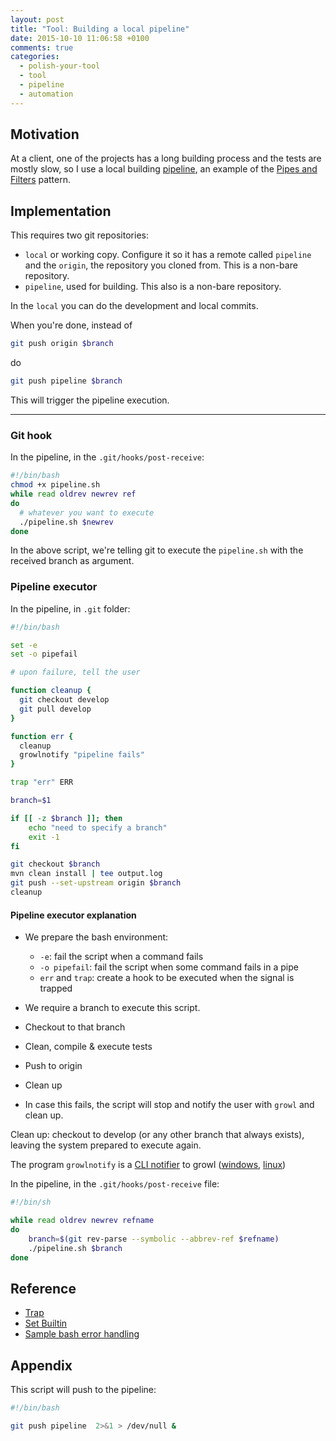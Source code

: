 ```yaml
---
layout: post
title: "Tool: Building a local pipeline"
date: 2015-10-10 11:06:58 +0100
comments: true
categories:
  - polish-your-tool
  - tool
  - pipeline
  - automation
---
```


## Motivation

At a client, one of the projects has a long building process and the tests are mostly slow, so I use a local building [pipeline][wiki-pipeline], an example of the [Pipes and Filters][pipes-and-filters] pattern.

## Implementation

This requires two git repositories:

  * ``local`` or working copy. Configure it so it has a remote called ``pipeline`` and the ``origin``, the repository you cloned from. This is a non-bare repository.
  * ``pipeline``, used for building. This also is a non-bare repository.

In the ``local`` you can do the development and local commits.

When you're done, instead of

```bash
git push origin $branch
```
do

```bash
git push pipeline $branch
```

This will trigger the pipeline execution.

----

### Git hook

In the pipeline, in the ``.git/hooks/post-receive``:

```bash
#!/bin/bash
chmod +x pipeline.sh
while read oldrev newrev ref
do
  # whatever you want to execute
  ./pipeline.sh $newrev
done
```

In the above script, we're telling git to execute the ``pipeline.sh`` with the received branch as argument.

### Pipeline executor

In the pipeline, in ``.git`` folder:

```bash
#!/bin/bash

set -e
set -o pipefail

# upon failure, tell the user

function cleanup {
  git checkout develop
  git pull develop
}

function err {
  cleanup
  growlnotify "pipeline fails"
}

trap "err" ERR

branch=$1

if [[ -z $branch ]]; then
    echo "need to specify a branch"
    exit -1
fi

git checkout $branch
mvn clean install | tee output.log
git push --set-upstream origin $branch
cleanup
```

#### Pipeline executor explanation

* We prepare the bash environment:

    * ``-e``: fail the script when a command fails
    * ``-o pipefail``: fail the script when some command fails in a pipe
    * ``err`` and ``trap``: create a hook to be executed when the signal is trapped

* We require a branch to execute this script.
* Checkout to that branch
* Clean, compile & execute tests 
* Push to origin
* Clean up
* In case this fails, the script will stop and notify the user with ``growl`` and clean up.

Clean up: checkout to develop (or any other branch that always exists), leaving the system prepared to execute again.

The program ``growlnotify`` is a [CLI notifier][growlnotify] to growl ([windows][growl-for-windows], [linux][growl-for-linux])

In the pipeline, in the ``.git/hooks/post-receive`` file:

```bash
#!/bin/sh

while read oldrev newrev refname
do
    branch=$(git rev-parse --symbolic --abbrev-ref $refname)
    ./pipeline.sh $branch
done
```

## Reference

  * [Trap](http://tldp.org/LDP/Bash-Beginners-Guide/html/sect_12_02.html)
  * [Set Builtin](https://www.gnu.org/software/bash/manual/html_node/The-Set-Builtin.html#The-Set-Builtin)
  * [Sample bash error handling](http://idolinux.blogspot.com/2008/08/bash-script-error-handling.html)

## Appendix

This script will push to the pipeline:

```bash
#!/bin/bash

git push pipeline  2>&1 > /dev/null &
```


[growl-for-windows]: http://www.growlforwindows.com/gfw/default.aspx
[growl-for-linux]: http://mattn.github.io/growl-for-linux/
[growlnotify]: http://www.growlforwindows.com/gfw/help/growlnotify.aspx
[wiki-pipeline]: https://en.wikipedia.org/wiki/Pipeline_(software)
[pipes-and-filters]: https://msdn.microsoft.com/library/dn568100.aspx